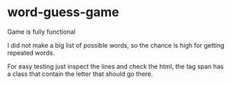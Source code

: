# word-guess-game

Game is fully functional

I did not make a big list of possible words, so the chance is high for getting repeated words.

For easy testing just inspect the lines and check the html, the tag span has a class that contain the letter that should go there.

